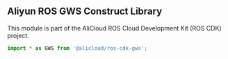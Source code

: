 ## Aliyun ROS GWS Construct Library

This module is part of the AliCloud ROS Cloud Development Kit (ROS CDK) project.

```ts
import * as GWS from '@alicloud/ros-cdk-gws';
```